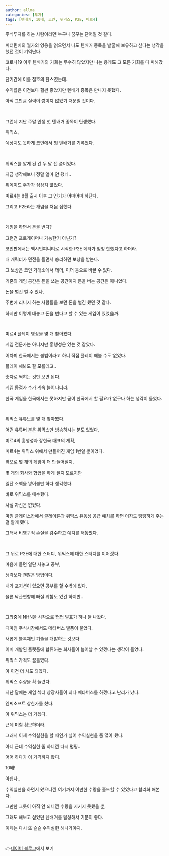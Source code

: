 ```yaml
---
author: allma
categories: [투자]
tags: [텐배거, 10배, 코인, 위믹스, P2E, 미르4]
---
```


주식투자를 하는 사람이라면 누구나 꿈꾸는 단어일 것 같다.

피터린치의 월가의 영웅을 읽으면서 나도 텐배거 종목을 발굴해 보유하고 싶다는 생각을 했던 것이 기억난다.

코로나19 이후 텐배거의 기회는 무수히 많았지만 나는 용케도 그 모든 기회를 다 피해갔다.

단기간에 이룰 절호의 찬스였는데..

수익률은 이전보다 훨씬 좋았지만 텐배거 종목은 만나지 못했다.

아직 그만큼 실력이 쌓이지 않았기 때문일 것이다.

​

그런데 지난 주말 인생 첫 텐배거 종목이 탄생했다.

위믹스,

예상치도 못하게 코인에서 첫 텐배거를 기록했다.

​

위믹스를 알게 된 건 두 달 전 쯤이었다.

지금 생각해보니 정말 얼마 안 됐네..

위메이드 주가가 심상치 않았다.

미르4는 8월 출시 이후 그 인기가 어마어마 하단다.

그리고 P2E라는 개념을 처음 접했다.

​

게임을 하면서 돈을 번다?

그런건 프로게이머나 가능한거 아닌가?

코인판에서는 엑시인피니티로 시작한 P2E 메타가 엄청 핫했다고 하더라.

내 캐릭터가 던전을 돌면서 승리하면 보상을 받는다.

그 보상은 코인 거래소에서 테더, 이더 등으로 바꿀 수 있다.

기존의 게임 공간은 돈을 쓰는 공간이지 돈을 버는 공간은 아니었다.

돈을 벌긴 벌 수 있나,

주변에 리니지 하는 사람들을 보면 돈을 벌긴 했던 것 같다.

하지만 이렇게 대놓고 돈을 번다고 할 수 있는 게임이 있었을까.

​

미르4 플레이 영상을 몇 개 찾아봤다.

게임 전문가는 아니지만 흥행성은 있는 것 같았다.

어차피 한국에서는 불법이라고 하니 직접 플레이 해볼 수도 없었다.

플레이 해봐도 잘 모를테고..

숫자로 찍히는 것만 보면 된다.

게임 동접자 수가 계속 늘어나더라.

한국 게임을 한국에서는 못하지만 굳이 한국에서 할 필요가 없구나 하는 생각이 들었다.

​

위믹스 유튜브를 몇 개 찾아봤다.

어떤 유튜버 분은 위믹스만 방송하시는 분도 있었다.

미르4의 흥행성과 장현국 대표의 계획,

미르4는 위믹스 위에서 만들어진 게임 1번일 뿐이었다.

앞으로 몇 개의 게임이 더 만들어질지,

몇 개의 회사와 협업을 하게 될지 모르지만

일단 소액을 넣어볼만 하다 생각했다.

바로 위믹스를 매수했다.

사실 자신은 없었다.

마침 클레이스왑에서 클레이튼과 위믹스 유동성 공급 예치를 하면 이자도 빵빵하게 주는걸 알게 됐다.

그래서 비영구적 손실을 감수하고 예치를 해놓았다.

​

그 뒤로 P2E에 대한 스터디, 위믹스에 대한 스터디를 이어갔다.

마음에 들면 일단 사놓고 공부,

생각보다 괜찮은 방법이다.

내가 포지션이 있으면 공부를 할 수밖에 없다.

물론 낙관편향에 빠질 위험도 있긴 하지만..

​

그와중에 NHN을 시작으로 협업 발표가 하나 둘 나왔다.

때마침 주식시장에서도 메타버스 열풍이 불었다.

새롭게 블록체인 기술을 개발하는 것보다

이미 개발된 플랫폼에 합류하는 회사들이 늘어날 수 있겠다는 생각이 들었다.

위믹스 가격도 꿈틀댔다.

아 이건 더 사도 되겠다.

위믹스 수량을 확 늘렸다.

지난 달에는 게임 섹터 상장사들이 죄다 메타버스를 하겠다고 난리가 났다.

엔씨소프트 상한가를 쳤다.

아 위믹스는 더 가겠다.

근데 며칠 횡보하더라.

그래서 이제 수익실현을 할 때인가 싶어 수익실현을 좀 많이 했다.

아니 근데 수익실현 좀 하니깐 다시 펌핑..

어어 하다가 이 가격까지 왔다.

10배!

아쉽다..

수익실현을 하면서 왔으니깐 여기까지 이만한 수량을 홀드할 수 있었다고 합리화 해본다.

그만한 그릇이 아직 안 되니깐 수량을 지키지 못했을 뿐,

그래도 해보고 싶었던 텐배거를 달성해서 기분이 좋다.

이제는 다시 또 슬슬 수익실현 해나가야지.


<br>


👉[네이버 블로그](https://blog.naver.com/leesj900119/222576428337)에서 보기

